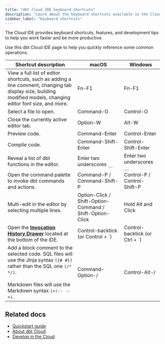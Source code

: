 ```yaml
---
title: "dbt Cloud IDE keyboard shortcuts"
description: "Learn about the keyboard shortcuts available in the Cloud IDE."
sidebar_label: "Keyboard shortcuts"
---
```



The Cloud IDE provides keyboard shortcuts, features, and development tips to help you work faster and be more productive. 

Use this dbt Cloud IDE  page to help you quickly reference some common operations.

| Shortcut description | macOS | Windows |
|--------|----------------|------------------|
| View a full list of editor shortcuts, such as adding a line comment, changing tab display size, building modified models, changing editor font size, and more.  | Fn-F1 | Fn-F1 |
| Select a file to open. | Command-O | Control-O |
| Close the currently active editor tab. | Option-W | Alt-W |
| Preview code. | Command-Enter | Control-Enter |
| Compile code. | Command-Shift-Enter | Control-Shift-Enter |
| Reveal a list of dbt functions in the editor. | Enter two underscores `__` | Enter two underscores  `__` |
| Open the command palette to invoke dbt commands and actions.  | Command-P / Command-Shift-P | Control-P / Control-Shift-P |
| Multi-edit in the editor by selecting multiple lines. | Option-Click / Shift-Option-Command / Shift-Option-Click  | Hold Alt and Click |
| Open the [**Invocation History Drawer**](/docs/cloud/dbt-cloud-ide/ide-user-interface#invocation-history) located at the bottom of the IDE.  | Control-backtick (or Control + `)  | Control-backtick (or Ctrl + `) | 
| Add a block comment to the selected code. SQL files will use the Jinja syntax `({# #})` rather than the SQL one `(/* */)`.<br /> <br /> Markdown files will use the Markdown syntax `(<!-- -->)`. | Command-Option-/ | Control-Alt-/ |

## Related docs

- [Quickstart guide](/guides)
- [About dbt Cloud](/docs/cloud/about-cloud/dbt-cloud-features)
- [Develop in the Cloud](/docs/cloud/dbt-cloud-ide/develop-in-the-cloud)
